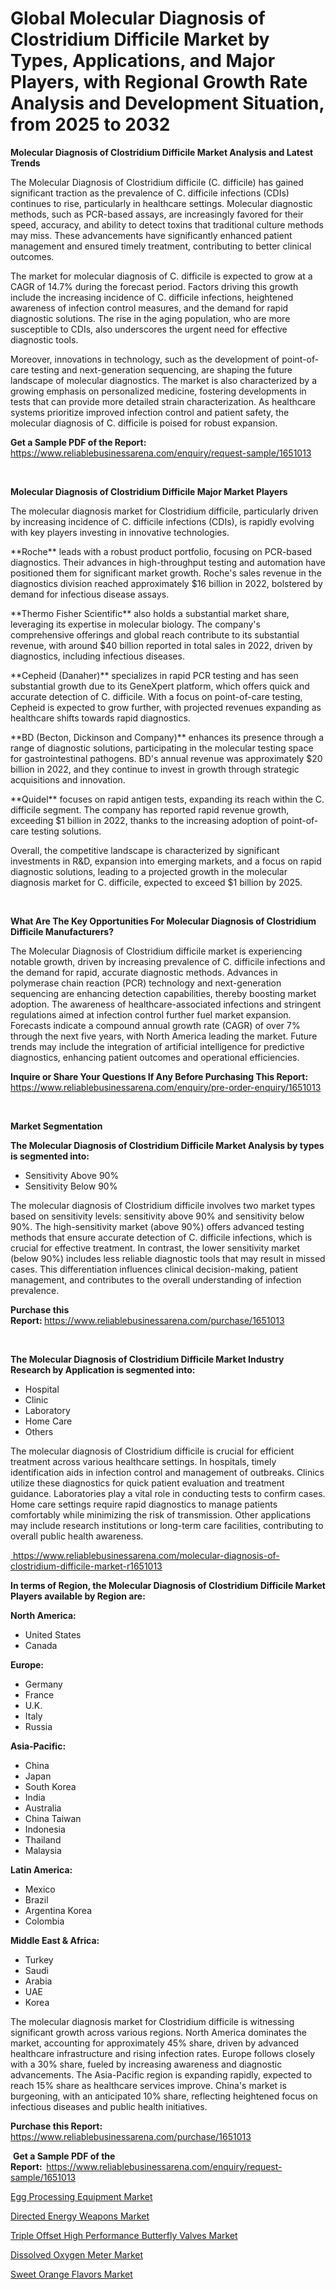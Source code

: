 <p><h1>Global Molecular Diagnosis of Clostridium Difficile Market by Types, Applications, and Major Players, with Regional Growth Rate Analysis and Development Situation, from 2025 to 2032</h1></p><p><strong>Molecular Diagnosis of Clostridium Difficile Market Analysis and Latest Trends</strong></p>
<p><p>The Molecular Diagnosis of Clostridium difficile (C. difficile) has gained significant traction as the prevalence of C. difficile infections (CDIs) continues to rise, particularly in healthcare settings. Molecular diagnostic methods, such as PCR-based assays, are increasingly favored for their speed, accuracy, and ability to detect toxins that traditional culture methods may miss. These advancements have significantly enhanced patient management and ensured timely treatment, contributing to better clinical outcomes.</p><p>The market for molecular diagnosis of C. difficile is expected to grow at a CAGR of 14.7% during the forecast period. Factors driving this growth include the increasing incidence of C. difficile infections, heightened awareness of infection control measures, and the demand for rapid diagnostic solutions. The rise in the aging population, who are more susceptible to CDIs, also underscores the urgent need for effective diagnostic tools.</p><p>Moreover, innovations in technology, such as the development of point-of-care testing and next-generation sequencing, are shaping the future landscape of molecular diagnostics. The market is also characterized by a growing emphasis on personalized medicine, fostering developments in tests that can provide more detailed strain characterization. As healthcare systems prioritize improved infection control and patient safety, the molecular diagnosis of C. difficile is poised for robust expansion.</p></p>
<p><strong>Get a Sample PDF of the Report:&nbsp;</strong> <a href="https://www.reliablebusinessarena.com/enquiry/request-sample/1651013?utm_campaign=2217&utm_medium=2&utm_source=Github&utm_content=ia&utm_term=23032025&utm_id=molecular-diagnosis-of-clostridium-difficile">https://www.reliablebusinessarena.com/enquiry/request-sample/1651013</a></p>
<p>&nbsp;</p>
<p><strong>Molecular Diagnosis of Clostridium Difficile Major Market Players</strong></p>
<p><p>The molecular diagnosis market for Clostridium difficile, particularly driven by increasing incidence of C. difficile infections (CDIs), is rapidly evolving with key players investing in innovative technologies.</p><p>**Roche** leads with a robust product portfolio, focusing on PCR-based diagnostics. Their advances in high-throughput testing and automation have positioned them for significant market growth. Roche's sales revenue in the diagnostics division reached approximately $16 billion in 2022, bolstered by demand for infectious disease assays.</p><p>**Thermo Fisher Scientific** also holds a substantial market share, leveraging its expertise in molecular biology. The company's comprehensive offerings and global reach contribute to its substantial revenue, with around $40 billion reported in total sales in 2022, driven by diagnostics, including infectious diseases.</p><p>**Cepheid (Danaher)** specializes in rapid PCR testing and has seen substantial growth due to its GeneXpert platform, which offers quick and accurate detection of C. difficile. With a focus on point-of-care testing, Cepheid is expected to grow further, with projected revenues expanding as healthcare shifts towards rapid diagnostics.</p><p>**BD (Becton, Dickinson and Company)** enhances its presence through a range of diagnostic solutions, participating in the molecular testing space for gastrointestinal pathogens. BD's annual revenue was approximately $20 billion in 2022, and they continue to invest in growth through strategic acquisitions and innovation.</p><p>**Quidel** focuses on rapid antigen tests, expanding its reach within the C. difficile segment. The company has reported rapid revenue growth, exceeding $1 billion in 2022, thanks to the increasing adoption of point-of-care testing solutions.</p><p>Overall, the competitive landscape is characterized by significant investments in R&D, expansion into emerging markets, and a focus on rapid diagnostic solutions, leading to a projected growth in the molecular diagnosis market for C. difficile, expected to exceed $1 billion by 2025.</p></p>
<p>&nbsp;</p>
<p><strong>What Are The Key Opportunities For Molecular Diagnosis of Clostridium Difficile Manufacturers?</strong></p>
<p><p>The Molecular Diagnosis of Clostridium difficile market is experiencing notable growth, driven by increasing prevalence of C. difficile infections and the demand for rapid, accurate diagnostic methods. Advances in polymerase chain reaction (PCR) technology and next-generation sequencing are enhancing detection capabilities, thereby boosting market adoption. The awareness of healthcare-associated infections and stringent regulations aimed at infection control further fuel market expansion. Forecasts indicate a compound annual growth rate (CAGR) of over 7% through the next five years, with North America leading the market. Future trends may include the integration of artificial intelligence for predictive diagnostics, enhancing patient outcomes and operational efficiencies.</p></p>
<p><strong>Inquire or Share Your Questions If Any Before Purchasing This Report:</strong> <a href="https://www.reliablebusinessarena.com/enquiry/pre-order-enquiry/1651013?utm_campaign=2217&utm_medium=2&utm_source=Github&utm_content=ia&utm_term=23032025&utm_id=molecular-diagnosis-of-clostridium-difficile">https://www.reliablebusinessarena.com/enquiry/pre-order-enquiry/1651013</a></p>
<p>&nbsp;</p>
<p><strong>Market Segmentation</strong></p>
<p><strong>The Molecular Diagnosis of Clostridium Difficile Market Analysis by types is segmented into:</strong></p>
<p><ul><li>Sensitivity Above 90%</li><li>Sensitivity Below 90%</li></ul></p>
<p><p>The molecular diagnosis of Clostridium difficile involves two market types based on sensitivity levels: sensitivity above 90% and sensitivity below 90%. The high-sensitivity market (above 90%) offers advanced testing methods that ensure accurate detection of C. difficile infections, which is crucial for effective treatment. In contrast, the lower sensitivity market (below 90%) includes less reliable diagnostic tools that may result in missed cases. This differentiation influences clinical decision-making, patient management, and contributes to the overall understanding of infection prevalence.</p></p>
<p><strong>Purchase this Report:&nbsp;</strong><a href="https://www.reliablebusinessarena.com/purchase/1651013?utm_campaign=2217&utm_medium=2&utm_source=Github&utm_content=ia&utm_term=23032025&utm_id=molecular-diagnosis-of-clostridium-difficile">https://www.reliablebusinessarena.com/purchase/1651013</a></p>
<p>&nbsp;</p>
<p><strong>The Molecular Diagnosis of Clostridium Difficile Market Industry Research by Application is segmented into:</strong></p>
<p><ul><li>Hospital</li><li>Clinic</li><li>Laboratory</li><li>Home Care</li><li>Others</li></ul></p>
<p><p>The molecular diagnosis of Clostridium difficile is crucial for efficient treatment across various healthcare settings. In hospitals, timely identification aids in infection control and management of outbreaks. Clinics utilize these diagnostics for quick patient evaluation and treatment guidance. Laboratories play a vital role in conducting tests to confirm cases. Home care settings require rapid diagnostics to manage patients comfortably while minimizing the risk of transmission. Other applications may include research institutions or long-term care facilities, contributing to overall public health awareness.</p></p>
<p><a href="https://www.reliablebusinessarena.com/molecular-diagnosis-of-clostridium-difficile-market-r1651013?utm_campaign=2217&utm_medium=2&utm_source=Github&utm_content=ia&utm_term=23032025&utm_id=molecular-diagnosis-of-clostridium-difficile">&nbsp;https://www.reliablebusinessarena.com/molecular-diagnosis-of-clostridium-difficile-market-r1651013</a></p>
<p><strong>In terms of Region, the Molecular Diagnosis of Clostridium Difficile Market Players available by Region are:</strong></p>
<p>
    <p> <strong> North America: </strong>
        <ul>
            <li>United States</li>
            <li>Canada</li>
        </ul>
        </p> 
    <p> <strong> Europe: </strong>
        <ul>
            <li>Germany</li>
            <li>France</li>
            <li>U.K.</li>
            <li>Italy</li>
            <li>Russia</li>
        </ul>
        </p> 
    <p> <strong> Asia-Pacific: </strong>
        <ul>
            <li>China</li>
            <li>Japan</li>
            <li>South Korea</li>
            <li>India</li>
            <li>Australia</li>
            <li>China Taiwan</li>
            <li>Indonesia</li>
            <li>Thailand</li>
            <li>Malaysia</li>
        </ul>
        </p> 
    <p> <strong> Latin America: </strong>
        <ul>
            <li>Mexico</li>
            <li>Brazil</li>
            <li>Argentina Korea</li>
            <li>Colombia</li>
        </ul>
        </p> 
    <p> <strong> Middle East & Africa: </strong>
        <ul>
            <li>Turkey</li>
            <li>Saudi</li>
            <li>Arabia</li>
            <li>UAE</li>
            <li>Korea</li>
        </ul>
    </p>
    </p>
<p><p>The molecular diagnosis market for Clostridium difficile is witnessing significant growth across various regions. North America dominates the market, accounting for approximately 45% share, driven by advanced healthcare infrastructure and rising infection rates. Europe follows closely with a 30% share, fueled by increasing awareness and diagnostic advancements. The Asia-Pacific region is expanding rapidly, expected to reach 15% share as healthcare services improve. China's market is burgeoning, with an anticipated 10% share, reflecting heightened focus on infectious diseases and public health initiatives.</p></p>
<p><strong>Purchase this Report: </strong><a href="https://www.reliablebusinessarena.com/purchase/1651013?utm_campaign=2217&utm_medium=2&utm_source=Github&utm_content=ia&utm_term=23032025&utm_id=molecular-diagnosis-of-clostridium-difficile">https://www.reliablebusinessarena.com/purchase/1651013</a></p>
<p>&nbsp;<strong>Get a Sample PDF of the Report:&nbsp;&nbsp;</strong><a href="https://www.reliablebusinessarena.com/enquiry/request-sample/1651013?utm_campaign=2217&utm_medium=2&utm_source=Github&utm_content=ia&utm_term=23032025&utm_id=molecular-diagnosis-of-clostridium-difficile">https://www.reliablebusinessarena.com/enquiry/request-sample/1651013</a></p>
<p><strong></strong></p>
<p><p><a href="https://www.linkedin.com/pulse/egg-processing-equipment-market-insights-report-company-specific-e2m9f?utm_campaign=2217&utm_medium=2&utm_source=Github&utm_content=ia&utm_term=23032025&utm_id=molecular-diagnosis-of-clostridium-difficile">Egg Processing Equipment Market</a></p><p><a href="https://www.linkedin.com/pulse/detailed-examination-directed-energy-weapons-market-macro-jb2wf?utm_campaign=2217&utm_medium=2&utm_source=Github&utm_content=ia&utm_term=23032025&utm_id=molecular-diagnosis-of-clostridium-difficile">Directed Energy Weapons Market</a></p><p><a href="https://github.com/alablisepah/Market-Research-Report-List-1/blob/main/triple-offset-high-performance-butterfly-valves-market.md?utm_campaign=2217&utm_medium=2&utm_source=Github&utm_content=ia&utm_term=23032025&utm_id=molecular-diagnosis-of-clostridium-difficile">Triple Offset High Performance Butterfly Valves Market</a></p><p><a href="https://www.linkedin.com/pulse/revenue-analysis-growth-forecast-dissolved-oxygen-meter-wmoyf?utm_campaign=2217&utm_medium=2&utm_source=Github&utm_content=ia&utm_term=23032025&utm_id=molecular-diagnosis-of-clostridium-difficile">Dissolved Oxygen Meter Market</a></p><p><a href="https://github.com/bauzolesco/Market-Research-Report-List-1/blob/main/sweet-orange-flavors-market.md?utm_campaign=2217&utm_medium=2&utm_source=Github&utm_content=ia&utm_term=23032025&utm_id=molecular-diagnosis-of-clostridium-difficile">Sweet Orange Flavors Market</a></p></p>